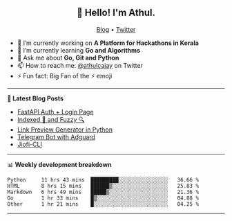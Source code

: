 <h2 align="center">👋 Hello! I'm Athul.</h2>
<p align="center">
  <a href="https://blog.athulcyriac.co">Blog</a> •
  <a href="https://twitter.com/athulcajay">Twitter</a>
</p>


- 🔭 I’m currently working on **A Platform for Hackathons in Kerala**
- 🌱 I’m currently learning **Go and Algorithms**
- 💬 Ask me about **Go, Git and Python**
- 📫 How to reach me: [@athulcajay](https://twitter.com/athulcajay) on Twitter
- ⚡ Fun fact: Big Fan of the :zap: emoji

-------

**📝 Latest Blog Posts**

<!-- BLOG-POST-LIST:START -->
- [FastAPI Auth + Login Page](https://blog.athulcyriac.xyz/fastapi-auth/)
- [Indexed 🧠 and Fuzzy 🔍](https://blog.athulcyriac.xyz/zettel-search/)
- [Link Preview Generator in Python](https://blog.athulcyriac.xyz/image-gen/)
- [Telegram Bot with Adguard](https://blog.athulcyriac.xyz/adbot-tg/)
- [Jiofi-CLI](https://blog.athulcyriac.xyz/jiofi/)
<!-- BLOG-POST-LIST:END -->

-------

📊 **Weekly development breakdown**
<!--START_SECTION:waka-->
```text
Python     11 hrs 43 mins  █████████░░░░░░░░░░░░░░░░   36.66 % 
HTML       8 hrs 15 mins   ██████▒░░░░░░░░░░░░░░░░░░   25.83 % 
Markdown   6 hrs 49 mins   █████▒░░░░░░░░░░░░░░░░░░░   21.36 % 
Go         1 hr 33 mins    █▒░░░░░░░░░░░░░░░░░░░░░░░   04.88 % 
Other      1 hr 21 mins    █░░░░░░░░░░░░░░░░░░░░░░░░   04.25 % 
```
<!--END_SECTION:waka-->

-------
